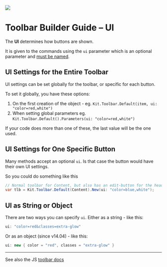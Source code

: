 ﻿---
uid: ToSic.Sxc.Services.ToolbarBuilder.Ui
---

<img src="~/assets/features/toolbar.svg" class="feature">

# Toolbar Builder Guide – UI

The **UI** determines how buttons are shown. 

It is given to the commands using the `ui` parameter
which is an optional parameter and [must be named](xref:NetCode.Conventions.NamedParameters).


## UI Settings for the Entire Toolbar

UI settings can be set globally for the toolbar, or specific for each button. 

To set it globally, you have these options:

1. On the first creation of the object - eg. `Kit.Toolbar.Default(item, ui: "color=red,white")`
3. When setting global parameters eg. `Kit.Toolbar.Default().Parameters(ui: "color=red,white")`

If your code does more than one of these, the last value will be the one used. 

## UI Settings for One Specific Button

Many methods accept an optional `ui`. 
Is that case the button would have their own UI settings. 

So you could do something like this

```c#
// Normal toolbar for Content, but also has an edit-button for the header
var tlb = Kit.Toolbar.Default(Content).New(ui: "color=blue,white");
```

## UI as String or Object

There are two ways you can specify `ui`. 
Either as a string - like this:

```c#
ui: "color=red&classes=extra-glow"
```

Or as an object (since v14.04) - like this: 

```c#
ui: new { color = "red", classes = "extra-glow" }
```



---

See also the JS [toolbar docs](xref:JsCode.Toolbars.Simple)